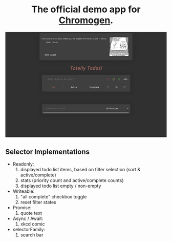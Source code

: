 <div align="center">

# The official demo app for [Chromogen](https://github.com/oslabs-beta/Chromogen).

![demo app interface](../assets/README-demo/demo-app.png)

</div>

## Selector Implementations
  - Readonly:
    1. displayed todo list items, based on filter selection (sort & active/complete)
    2. stats (priority count and active/complete counts)
    3. displayed todo list empty / non-empty
  - Writeable:
    1. "all complete" checkbox toggle
    1. reset filter states
  - Promise:
    1. quote text
  - Async / Await:
    1. xkcd comic
  - selectorFamily:
    1. search bar